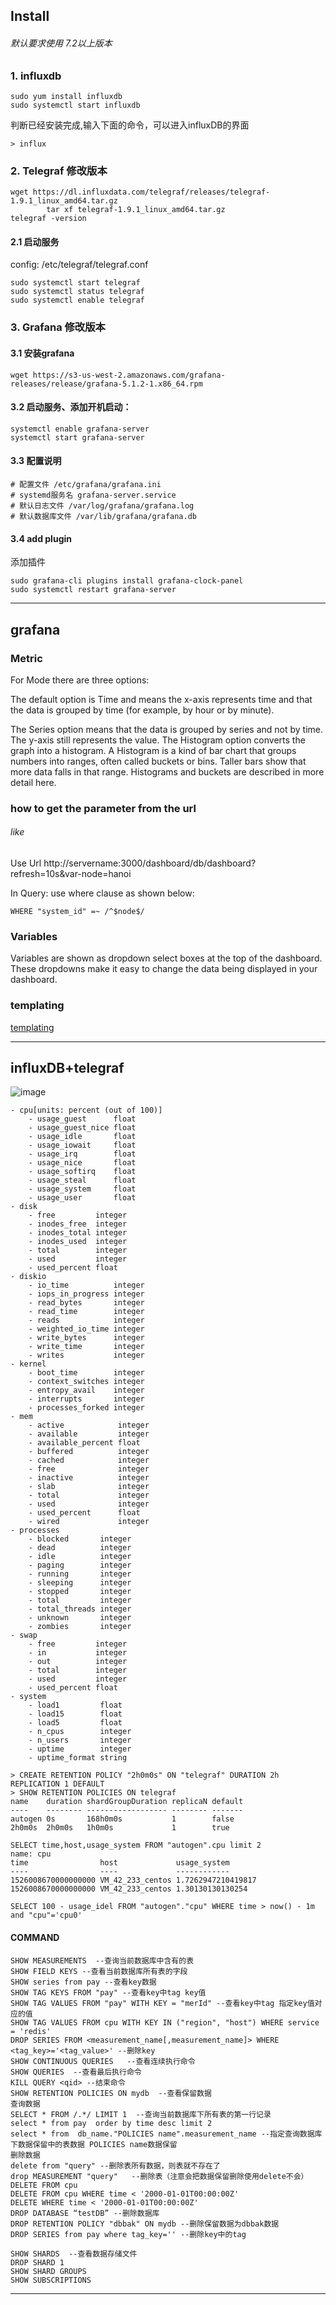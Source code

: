 ## Install
###### 默认要求使用 7.2以上版本

### 1. influxdb

```
sudo yum install influxdb
sudo systemctl start influxdb
```

判断已经安装完成,输入下面的命令，可以进入influxDB的界面
```
> influx
```

### 2. Telegraf 修改版本
```
wget https://dl.influxdata.com/telegraf/releases/telegraf-1.9.1_linux_amd64.tar.gz
        tar xf telegraf-1.9.1_linux_amd64.tar.gz
telegraf -version
```

#### 2.1 启动服务 

config: /etc/telegraf/telegraf.conf

```
sudo systemctl start telegraf
sudo systemctl status telegraf 
sudo systemctl enable telegraf
```

###  3. Grafana 修改版本
#### 3.1 安装grafana
```
wget https://s3-us-west-2.amazonaws.com/grafana-releases/release/grafana-5.1.2-1.x86_64.rpm 
```
#### 3.2 启动服务、添加开机启动：
```
systemctl enable grafana-server
systemctl start grafana-server
```

#### 3.3 配置说明
```
# 配置文件 /etc/grafana/grafana.ini
# systemd服务名 grafana-server.service
# 默认日志文件 /var/log/grafana/grafana.log
# 默认数据库文件 /var/lib/grafana/grafana.db
```

#### 3.4 add plugin
添加插件

```
sudo grafana-cli plugins install grafana-clock-panel
sudo systemctl restart grafana-server
```



---


## grafana
### Metric

For Mode there are three options:

The default option is Time and means the x-axis represents time and that the data is grouped by time (for example, by hour or by minute).

The Series option means that the data is grouped by series and not by time. The y-axis still represents the value.
The Histogram option converts the graph into a histogram. A Histogram is a kind of bar chart that groups numbers into ranges,
often called buckets or bins. 
Taller bars show that more data falls in that range. Histograms and buckets are described in more detail here.


### how to get the parameter from the url

###### like

Use  Url http://servername:3000/dashboard/db/dashboard?refresh=10s&var-node=hanoi

In Query: use where clause as shown below:

```
WHERE "system_id" =~ /^$node$/
```

### Variables
Variables are shown as dropdown select boxes at the top of the dashboard. These dropdowns make it easy to change the data being displayed in your dashboard.


### templating
[templating](http://docs.grafana.org/reference/templating/)

---

## influxDB+telegraf 

![image](https://www.influxdata.com/wp-content/uploads/Tick-Stack-Telegraf-2.png)

```
- cpu[units: percent (out of 100)]
    - usage_guest      float
    - usage_guest_nice float
    - usage_idle       float
    - usage_iowait     float
    - usage_irq        float
    - usage_nice       float
    - usage_softirq    float
    - usage_steal      float
    - usage_system     float
    - usage_user       float
- disk
    - free         integer
    - inodes_free  integer
    - inodes_total integer
    - inodes_used  integer
    - total        integer
    - used         integer
    - used_percent float
- diskio
    - io_time          integer
    - iops_in_progress integer
    - read_bytes       integer
    - read_time        integer
    - reads            integer
    - weighted_io_time integer
    - write_bytes      integer
    - write_time       integer
    - writes           integer
- kernel
    - boot_time        integer
    - context_switches integer
    - entropy_avail    integer
    - interrupts       integer
    - processes_forked integer
- mem
    - active            integer
    - available         integer
    - available_percent float
    - buffered          integer
    - cached            integer
    - free              integer
    - inactive          integer
    - slab              integer
    - total             integer
    - used              integer
    - used_percent      float
    - wired             integer
- processes
    - blocked       integer
    - dead          integer
    - idle          integer
    - paging        integer
    - running       integer
    - sleeping      integer
    - stopped       integer
    - total         integer
    - total_threads integer
    - unknown       integer
    - zombies       integer
- swap
    - free         integer
    - in           integer
    - out          integer
    - total        integer
    - used         integer
    - used_percent float
- system
    - load1         float
    - load15        float
    - load5         float
    - n_cpus        integer
    - n_users       integer
    - uptime        integer
    - uptime_format string

```

```
> CREATE RETENTION POLICY "2h0m0s" ON "telegraf" DURATION 2h REPLICATION 1 DEFAULT
> SHOW RETENTION POLICIES ON telegraf
name    duration shardGroupDuration replicaN default
----    -------- ------------------ -------- -------
autogen 0s       168h0m0s           1        false
2h0m0s  2h0m0s   1h0m0s             1        true
```

```
SELECT time,host,usage_system FROM "autogen".cpu limit 2
name: cpu
time                host             usage_system
----                ----             ------------
1526008670000000000 VM_42_233_centos 1.7262947210419817
1526008670000000000 VM_42_233_centos 1.30130130130254
```

```
SELECT 100 - usage_idel FROM "autogen"."cpu" WHERE time > now() - 1m and "cpu"='cpu0'
```

#### COMMAND
```
SHOW MEASUREMENTS  --查询当前数据库中含有的表
SHOW FIELD KEYS --查看当前数据库所有表的字段
SHOW series from pay --查看key数据
SHOW TAG KEYS FROM "pay" --查看key中tag key值
SHOW TAG VALUES FROM "pay" WITH KEY = "merId" --查看key中tag 指定key值对应的值
SHOW TAG VALUES FROM cpu WITH KEY IN ("region", "host") WHERE service = 'redis'
DROP SERIES FROM <measurement_name[,measurement_name]> WHERE <tag_key>='<tag_value>' --删除key
SHOW CONTINUOUS QUERIES   --查看连续执行命令
SHOW QUERIES  --查看最后执行命令
KILL QUERY <qid> --结束命令
SHOW RETENTION POLICIES ON mydb  --查看保留数据
查询数据
SELECT * FROM /.*/ LIMIT 1  --查询当前数据库下所有表的第一行记录
select * from pay  order by time desc limit 2
select * from  db_name."POLICIES name".measurement_name --指定查询数据库下数据保留中的表数据 POLICIES name数据保留
删除数据
delete from "query" --删除表所有数据，则表就不存在了
drop MEASUREMENT "query"   --删除表（注意会把数据保留删除使用delete不会）
DELETE FROM cpu
DELETE FROM cpu WHERE time < '2000-01-01T00:00:00Z'
DELETE WHERE time < '2000-01-01T00:00:00Z'
DROP DATABASE “testDB” --删除数据库
DROP RETENTION POLICY "dbbak" ON mydb --删除保留数据为dbbak数据
DROP SERIES from pay where tag_key='' --删除key中的tag

SHOW SHARDS  --查看数据存储文件
DROP SHARD 1
SHOW SHARD GROUPS
SHOW SUBSCRIPTIONS

```

---
